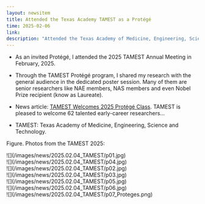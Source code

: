 ```yaml
---
layout: newsitem
title: Attended the Texas Academy TAMEST as a Protégé
time: 2025-02-06
link: 
description: "Attended the Texas Academy of Medicine, Engineering, Science & Technology (TAMEST) as a Protégé (by invite only)."
---
```


* As an invited Protégé, I attended the 2025 TAMEST Annual Meeting in February, 2025. 

* Through the TAMEST Protégé program, I shared my research with the general audience in the dedicated poster session. Many of them are senior researchers like NAE members, NAS members and even Nobel Prize recipient (know as Laureate).

* News article: <a class="" href="https://tamest.org/news/tamest-welcomes-2025-protege-class/" target="_blank">TAMEST Welcomes 2025 Protégé Class</a>. TAMEST is pleased to welcome 62 talented early-career researchers...

* TAMEST: Texas Academy of Medicine, Engineering, Science and Technology.

<div class="spacer"></div>
<div class="spacer"></div>

Figure. Photos from the TAMEST 2025:
<div class="smallspacer"></div>
![](/images/news/2025.02.04_TAMEST/p01.jpg)
<div class="smallspacer"></div>
![](/images/news/2025.02.04_TAMEST/p04.jpg)
<div class="smallspacer"></div>
![](/images/news/2025.02.04_TAMEST/p02.jpg)
<div class="smallspacer"></div>
![](/images/news/2025.02.04_TAMEST/p03.jpg)
<div class="smallspacer"></div>
![](/images/news/2025.02.04_TAMEST/p05.jpg)
<div class="smallspacer"></div>
![](/images/news/2025.02.04_TAMEST/p06.jpg)
<div class="smallspacer"></div>
![](/images/news/2025.02.04_TAMEST/p07_Proteges.png)
<div class="spacer"></div>

